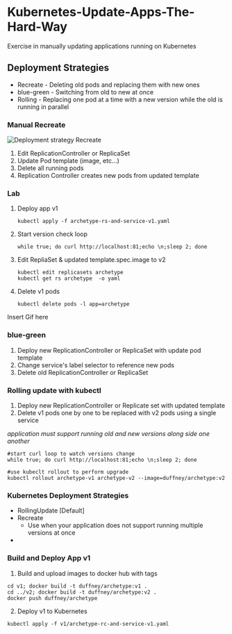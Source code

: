 # Kubernetes-Update-Apps-The-Hard-Way
Exercise in manually updating applications running on Kubernetes

## Deployment Strategies

* Recreate - Deleting old pods and replacing them with new ones
* blue-green - Switching from old to new at once
* Rolling - Replacing one pod at a time with a new version while the old is running in parallel

### Manual Recreate

![Deployment strategy Recreate](https://github.com/Duffney/Kubernetes-Update-Apps-The-Hard-Way/blob/master/doc-images/deploymentStrategyRecreate.jpg "Kubernetes Recreate Deployment strategy")


1. Edit ReplicationController or ReplicaSet
2. Update Pod template (image, etc...)
3. Delete all running pods
4. Replication Controller creates new pods from updated template

### Lab

1. Deploy app v1
    ```
    kubectl apply -f archetype-rs-and-service-v1.yaml
    ```
2. Start version check loop
    ```
    while true; do curl http://localhost:81;echo \n;sleep 2; done
    ```
3. Edit RepliaSet & updated template.spec.image to v2
    ```
    kubectl edit replicasets archetype
    kubectl get rs archetype  -o yaml
    ```
4. Delete v1 pods
    ```
    kubectl delete pods -l app=archetype
    ```
Insert Gif here

### blue-green

1. Deploy new ReplicationController or ReplicaSet with update pod template
2. Change service's label selector to reference new pods
3. Delete old ReplicationController or ReplicaSet


### Rolling update with kubectl

1. Deploy new ReplicationController or Replicate set with updated template
2. Delete v1 pods one by one to be replaced with v2 pods using a single service

_application must support running old and new versions along side one another_


```
#start curl loop to watch versions change
while true; do curl http://localhost:81;echo \n;sleep 2; done

#use kubeclt rollout to perform upgrade
kubectl rollout archetype-v1 archetype-v2 --image=duffney/archetype:v2
```
### Kubernetes Deployment Strategies

* RollingUpdate [Default]
* Recreate
  * Use when your application does not support running multiple versions at once
*  


### Build and Deploy App v1

1. Build and upload images to docker hub with tags

```
cd v1; docker build -t duffney/archetype:v1 .
cd ../v2; docker build -t duffney/archetype:v2 .
docker push duffney/archetype
```

2. Deploy v1 to Kubernetes

```
kubectl apply -f v1/archetype-rc-and-service-v1.yaml
```
